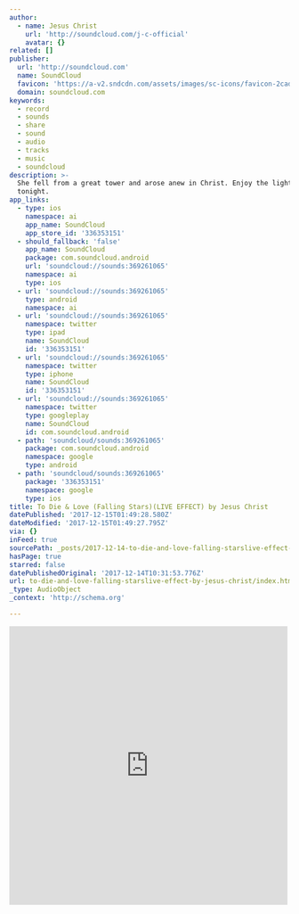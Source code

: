 ```yaml
---
author:
  - name: Jesus Christ
    url: 'http://soundcloud.com/j-c-official'
    avatar: {}
related: []
publisher:
  url: 'http://soundcloud.com'
  name: SoundCloud
  favicon: 'https://a-v2.sndcdn.com/assets/images/sc-icons/favicon-2cadd14b.ico'
  domain: soundcloud.com
keywords:
  - record
  - sounds
  - share
  - sound
  - audio
  - tracks
  - music
  - soundcloud
description: >-
  She fell from a great tower and arose anew in Christ. Enjoy the light show
  tonight.
app_links:
  - type: ios
    namespace: ai
    app_name: SoundCloud
    app_store_id: '336353151'
  - should_fallback: 'false'
    app_name: SoundCloud
    package: com.soundcloud.android
    url: 'soundcloud://sounds:369261065'
    namespace: ai
    type: ios
  - url: 'soundcloud://sounds:369261065'
    type: android
    namespace: ai
  - url: 'soundcloud://sounds:369261065'
    namespace: twitter
    type: ipad
    name: SoundCloud
    id: '336353151'
  - url: 'soundcloud://sounds:369261065'
    namespace: twitter
    type: iphone
    name: SoundCloud
    id: '336353151'
  - url: 'soundcloud://sounds:369261065'
    namespace: twitter
    type: googleplay
    name: SoundCloud
    id: com.soundcloud.android
  - path: 'soundcloud/sounds:369261065'
    package: com.soundcloud.android
    namespace: google
    type: android
  - path: 'soundcloud/sounds:369261065'
    package: '336353151'
    namespace: google
    type: ios
title: To Die & Love (Falling Stars)(LIVE EFFECT) by Jesus Christ
datePublished: '2017-12-15T01:49:28.580Z'
dateModified: '2017-12-15T01:49:27.795Z'
via: {}
inFeed: true
sourcePath: _posts/2017-12-14-to-die-and-love-falling-starslive-effect-by-jesus-christ.md
hasPage: true
starred: false
datePublishedOriginal: '2017-12-14T10:31:53.776Z'
url: to-die-and-love-falling-starslive-effect-by-jesus-christ/index.html
_type: AudioObject
_context: 'http://schema.org'

---
```

<iframe src="https://cdn.embedly.com/widgets/media.html?src=https%3A%2F%2Fw.soundcloud.com%2Fplayer%2F%3Fvisual%3Dtrue%26url%3Dhttp%253A%252F%252Fapi.soundcloud.com%252Ftracks%252F369261065%26show_artwork%3Dtrue&amp;url=https%3A%2F%2Fsoundcloud.com%2Fj-c-official%2Fdieandlove&amp;image=http%3A%2F%2Fi1.sndcdn.com%2Fartworks-000269474060-wtvgv3-t500x500.jpg&amp;key=a715cf41cc93453ca338d350cd26f87b&amp;type=text%2Fhtml&amp;schema=soundcloud" width="500" height="500" scrolling="no" frameborder="0" allowfullscreen="" style=""></iframe>